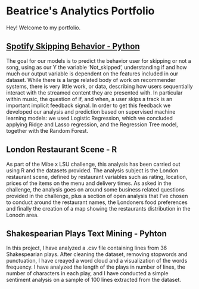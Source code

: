 # Beatrice's Analytics Portfolio

Hey! Welcome to my portfolio.

## [Spotify Skipping Behavior - Python](https://github.com/beatriceftomasello/SpotifySkippingBehavior.git)

The goal for our models is to predict the behavior user for skipping or not a song, using as our Y the variable ‘Not_skipped’, understanding if and how much our output variable is dependent on the features included in our dataset. While there is a large related body of work on recommender systems, there is very little work, or data, describing how users sequentially interact with the streamed content they are presented with. In particular within music, the question of if, and when, a user skips a track is an important implicit feedback signal. In order to get this feedback we developed our analysis and prediction based on supervised machine learning models: we used Logistic Regression, which we concluded applying Ridge and Lasso regression, and the Regression Tree model, together with the Random Forest. 


## London Restaurant Scene - R

As part of the Mibe x LSU challenge, this analysis has been carried out using R and the datasets provided. The analysis subject is the London restaurant scene, defined by restaurant variables such as rating, location, prices of the items on the menu and delivery times. As asked in the challenge, the analysis goes on around some business related questions provided in the challenge, plus a section of open analysis that I’ve chosen to conduct around the restaurant names, the Londoners food preferences and finally the creation of a map showing the restaurants distribution in the Lonodn area.

## Shakespearian Plays Text Mining - Pyhton 

In this project, I have analyzed a .csv file containing lines from 36 Shakespearian plays. After cleaning the dataset, removing stopwords and punctuation, I have creayed a word cloud and a visualization of the words frequency. I have analyzed the length of the plays in number of lines, the number of characters in each play, and I have conducted a simple sentiment analysis on a sample of 100 lines extracted from the dataset. 
